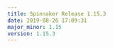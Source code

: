 ```yaml
---
title: Spinnaker Release 1.15.3
date: 2019-08-26 17:09:31
major_minor: 1.15
version: 1.15.3
---
```


<script src="https://gist.github.com/spinnaker-release/bed366b82e09498dbb536c098ac11f14.js"/>
